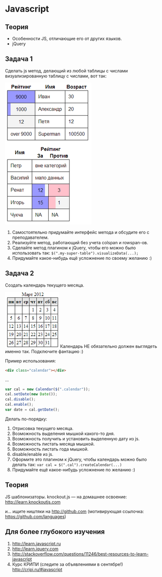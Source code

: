Javascript
==========

Теория
------
* Особенности JS, отличающие его от других языков.
* jQuery

Задача 1
--------
Сделать js метод, делающий из любой таблицы с числами визуализированную таблицу с числами, вот так:

![Макет visual-table](visual-table.png)

1. Самостоятельно придумайте интерфейс метода и обсудите его с преподавателем.
2. Реализуйте метод, работающий без учета colspan и rowspan-ов.
3. Сделайте метод плагином к jQuery, чтобы его можно было использовать так: 
`$(".my-super-table").visualizeData(...);`
4. Придумайте какое-нибудь ещё усложнение по своему желанию :) 



Задача 2
--------

Создать календарь текущего месяца.

![Макет calendar](calendar.png)
Календарь НЕ обязательно должен выглядеть именно так. Подключите фантацию :)

Пример использования:
```html
<div class="calendar"></div>
````
...
```javascript
var cal = new Calendar($(".calendar"));
cal.setDate(new Date());
cal.disable();
cal.enable();
var date = cal.getDate();
```
Делать по-порядку:

1. Отрисовка текущего месяца.
2. Возможность выделения мышкой какого-то дня.
3. Возможность получить и установить выделенную дату из js.
3. Возможность листать месяца мышкой.
4. Возможность листать года мышкой.
5. disable/enable из js.
6. Оформите это плагином к jQuery, чтобы календарь можно было делать так: `var cal = $(".cal").createCalendar(...)`
7. Придумайте ещё какое-нибудь усложнение по желанию :)



Теория
------
JS шаблонизаторы. 
knockout.js — на домашнее освоение: http://learn.knockoutjs.com

и... ищите ништяки на http://github.com (мотивирующая ссылочка: https://github.com/languages)

Для более глубокого изучения
------------
1. http://learn.javascript.ru
2. http://learn.jquery.com
3. http://stackoverflow.com/questions/11246/best-resources-to-learn-javascript
4. Курс КРИПИ (следите за объявлениями в сентябре!) http://cripi.ru/#javascript
